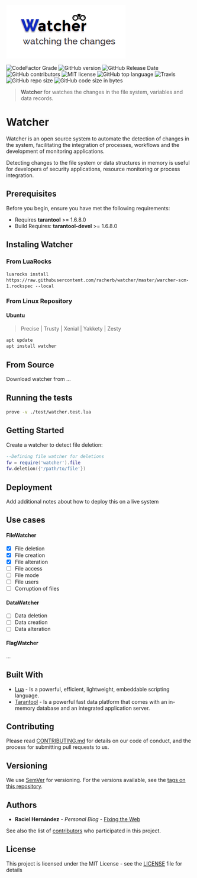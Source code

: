 ![Watcher](watcher.png)

![CodeFactor Grade](https://img.shields.io/codefactor/grade/github/racherb/watcher/master)
![GitHub version](https://badge.fury.io/gh/racherb%2Fwatcher.svg)
![GitHub Release Date](https://img.shields.io/github/release-date/racherb/watcher)
![GitHub contributors](https://img.shields.io/github/contributors/racherb/watcher.svg)
![MIT license](https://img.shields.io/badge/License-MIT-blue.svg)
![GitHub top language](https://img.shields.io/github/languages/top/racherb/watcher)
![Travis](https://travis-ci.com/racherb/watcher.svg?branch=master)
![GitHub repo size](https://img.shields.io/github/repo-size/racherb/watcher)
![GitHub code size in bytes](https://img.shields.io/github/languages/code-size/racherb/watcher)

> **Watcher** for watches the changes in the file system, variables and data records.

# Watcher

Watcher is an open source system to automate the detection of changes in the system, facilitating the integration of processes, workflows and the development of monitoring applications.

Detecting changes to the file system or data structures in memory is useful for developers of security applications, resource monitoring or process integration.

## Prerequisites

Before you begin, ensure you have met the following requirements:

- Requires **tarantool** >= 1.6.8.0
- Build Requires: **tarantool-devel** >= 1.6.8.0

## Instaling Watcher

### From LuaRocks

```Shell
luarocks install https://raw.githubusercontent.com/racherb/watcher/master/warcher-scm-1.rockspec --local
```

### From Linux Repository

#### Ubuntu

> Precise | Trusty | Xenial | Yakkety | Zesty

```Bash
apt update
apt install watcher
```

## From Source

Download watcher from ...

## Running the tests

```Bash
prove -v ./test/watcher.test.lua
```

## Getting Started

Create a watcher to detect file deletion:

```Lua
--Defining file watcher for deletions
fw = require('watcher').file
fw.deletion({'/path/to/file'})
```

## Deployment

Add additional notes about how to deploy this on a live system

## Use cases

#### FileWatcher

- [x] File deletion
- [x] File creation
- [x] File alteration
- [ ] File access
- [ ] File mode
- [ ] File users
- [ ] Corruption of files

#### DataWatcher

- [ ] Data deletion
- [ ] Data creation
- [ ] Data alteration

#### FlagWatcher

...

## Built With

* [Lua](https://www.lua.org/) - Is a powerful, efficient, lightweight, embeddable scripting language.
* [Tarantool](https://maven.apache.org/) - Is a powerful fast data platform that comes with an in-memory database and an integrated application server.

## Contributing

Please read [CONTRIBUTING.md](CONTRIBUTING.md) for details on our code of conduct, and the process for submitting pull requests to us.

## Versioning

We use [SemVer](http://semver.org/) for versioning. For the versions available, see the [tags on this repository](https://github.com/racherb/watcher/tags).

## Authors

* **Raciel Hernández** - *Personal Blog* - [Fixing the Web](https://racherb.github.io/)

See also the list of [contributors](https://github.com/racherb/watcher/contributors) who participated in this project.

## License

This project is licensed under the MIT License - see the [LICENSE](LICENSE.md) file for details
